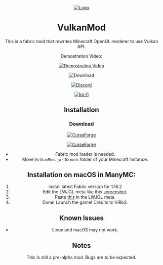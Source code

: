 <div align='center'>

[![Logo](https://media.discordapp.net/attachments/963349566839738369/969920960373334076/Vlogo.png?width=300&height=300)](#)

# VulkanMod

This is a fabric mod that rewrites Minecraft OpenGL renderer to use Vulkan API.
  
Demostration Video:

[![Demostration Video](http://img.youtube.com/vi/sbr7UxcAmOE/0.jpg)](https://youtu.be/sbr7UxcAmOE)

![Download](https://img.shields.io/github/downloads/xCollateral/VulkanMod/total?color=red&logo=github&style=for-the-badge)

[![Discord](https://img.shields.io/badge/Discord-7289DA?style=for-the-badge&logo=discord&logoColor=white)](https://discord.gg/FVXg7AYR2Q)

[![ko-fi](https://ko-fi.com/img/githubbutton_sm.svg)](https://ko-fi.com/V7V7CHHJV)

## Installation


### Download
[![CurseForge](https://cf.way2muchnoise.eu/title/635429_Get_Mod.svg?badge_style=flat)](https://www.curseforge.com/minecraft/mc-mods/vulkanmod)

[![CurseForge](https://cf.way2muchnoise.eu/full_635429_downloads.svg?badge_style=flat)](https://www.curseforge.com/minecraft/mc-mods/vulkanmod)

- Fabric mod loader is needed.
- Move `VulkanMod.jar` to `mods` folder of your Minecraft Instance.

## Installation on macOS in ManyMC:
  1. Install latest Fabric version for 1.18.2
  2. Edit the LWJGL meta like this [screenshot](https://cdn.discordapp.com/attachments/963180554193354785/983774971421659216/Screen_Shot_2022-06-07_at_17.48.10.png).
  3. Paste [this](https://paste.gg/p/anonymous/064546decf4241e9bdeed650bcf655f7) in the LWJGL meta.
  4. Done! Launch the game! Credits to ViRb3.
  
## Known Issues

- Linux and macOS may not work.
  
## Notes
This is still a pre-alpha mod. Bugs are to be expected.
  
</div>
